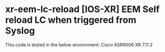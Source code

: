 # xr-eem-lc-reload [IOS-XR] EEM Self reload LC when triggered from Syslog

This code is tested in the below environment:
Cisco ASR9006
XR 7.11.2

